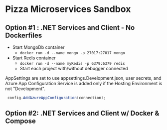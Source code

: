# Pizza Microservices Sandbox

## Option #1 : .NET Services and Client - No Dockerfiles

* Start MongoDb container
  * `docker run -d --name mongo -p 27017:27017 mongo`
* Start Redis container
  * `docker run -d --name myRedis -p 6379:6379 redis`
  * Start each project with/without debugger connected

AppSettings are set to use appsettings.Development.json, user secrets, and Azure App Configuration Service is added only if the Hosting Environment is not "Development".

```csharp
 config.AddAzureAppConfiguration(connection);
 ```

 ## Option #2: .NET Services and Client w/ Docker & Compose
